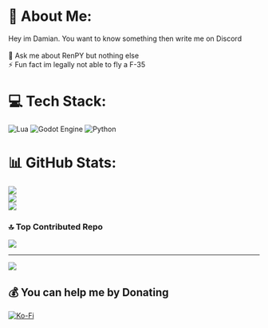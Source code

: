 # 💫 About Me:
Hey im Damian. You want to know something then write me on Discord<br><br>💬 Ask me about RenPY but nothing else<br>⚡ Fun fact im legally not able to fly a F-35


# 💻 Tech Stack:
![Lua](https://img.shields.io/badge/lua-%232C2D72.svg?style=for-the-badge&logo=lua&logoColor=white) ![Godot Engine](https://img.shields.io/badge/GODOT-%23FFFFFF.svg?style=for-the-badge&logo=godot-engine) ![Python](https://img.shields.io/badge/python-3670A0?style=for-the-badge&logo=python&logoColor=ffdd54)
# 📊 GitHub Stats:
![](https://github-readme-stats.vercel.app/api?username=Damian2809&theme=solarized-dark&hide_border=false&include_all_commits=true&count_private=false)<br/>
![](https://nirzak-streak-stats.vercel.app/?user=Damian2809&theme=solarized-dark&hide_border=false)<br/>
![](https://github-readme-stats.vercel.app/api/top-langs/?username=Damian2809&theme=solarized-dark&hide_border=false&include_all_commits=true&count_private=false&layout=compact)


### 🔝 Top Contributed Repo
![](https://github-contributor-stats.vercel.app/api?username=Damian2809&limit=5&theme=dark&combine_all_yearly_contributions=true)

---
[![](https://visitcount.itsvg.in/api?id=Damian2809&icon=0&color=0)](https://visitcount.itsvg.in)

  ## 💰 You can help me by Donating
  [![Ko-Fi](https://img.shields.io/badge/Ko--fi-F16061?style=for-the-badge&logo=ko-fi&logoColor=white)](https://ko-fi.com/damian2809) 

  
